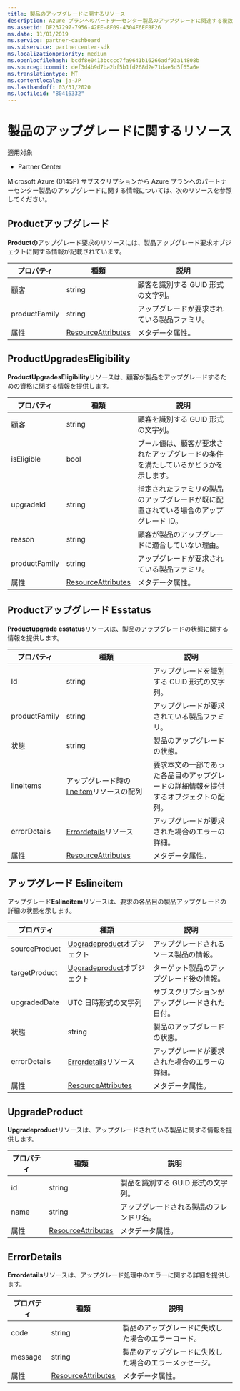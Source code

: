 ```yaml
---
title: 製品のアップグレードに関するリソース
description: Azure プランへのパートナーセンター製品のアップグレードに関連する複数のリソースを使用できます。 これには、ProductUpgradeRequest ProductUpgradesEligibility、Productupgradeesstatus、アップグレード Eslineitem、UpgradeProduct、および ErrorDetails が含まれます。
ms.assetid: DF237297-7956-42EE-8F09-4304F6EFBF26
ms.date: 11/01/2019
ms.service: partner-dashboard
ms.subservice: partnercenter-sdk
ms.localizationpriority: medium
ms.openlocfilehash: bcdf8e0413bcccc7fa9641b16266adf93a14808b
ms.sourcegitcommit: def3d4b9d7ba2bf5b1fd268d2e71dae5d5f65a6e
ms.translationtype: MT
ms.contentlocale: ja-JP
ms.lasthandoff: 03/31/2020
ms.locfileid: "80416332"
---
```

# <a name="product-upgrade-resources"></a>製品のアップグレードに関するリソース

適用対象

- Partner Center

Microsoft Azure (0145P) サブスクリプションから Azure プランへのパートナーセンター製品のアップグレードに関する情報については、次のリソースを参照してください。

## <a name="productupgraderequest"></a>Productアップグレード

**Productの**アップグレード要求のリソースには、製品アップグレード要求オブジェクトに関する情報が記載されています。

| プロパティ | 種類 | 説明 |
|----------------------|----------------------------------------------|----------------------------------------------------------------|
| 顧客           | string                                       | 顧客を識別する GUID 形式の文字列。 |
| productFamily        | string                                       | アップグレードが要求されている製品ファミリ。 |
| 属性           | [ResourceAttributes](utility-resources.md#resourceattributes) | メタデータ属性。 |

## <a name="productupgradeseligibility"></a>ProductUpgradesEligibility

**ProductUpgradesEligibility**リソースは、顧客が製品をアップグレードするための資格に関する情報を提供します。

| プロパティ | 種類 | 説明 |
|----------------------|--------------------------------------------- |----------------------------------------------------------------|
| 顧客           | string                                       | 顧客を識別する GUID 形式の文字列。 |          | productFamily        | string                                       | アップグレードが要求されている製品ファミリ。 |
| isEligible           | bool                                         | ブール値は、顧客が要求されたアップグレードの条件を満たしているかどうかを示します。 |
| upgradeId            | string                                       | 指定されたファミリの製品のアップグレードが既に配置されている場合のアップグレード ID。 |
| reason               | string                                       | 顧客が製品のアップグレードに適合していない理由。 |
| productFamily        | string                                       | アップグレードが要求されている製品ファミリ。 |
| 属性           | [ResourceAttributes](utility-resources.md#resourceattributes) | メタデータ属性。  

## <a name="productupgradesstatus"></a>Productアップグレード Esstatus

**Productupgrade esstatus**リソースは、製品のアップグレードの状態に関する情報を提供します。

| プロパティ | 種類 | 説明 |
|---------------------|----------------------------------------------------------------|-----------------------------------------------|
| Id                  | string                                                         | アップグレードを識別する GUID 形式の文字列。 |
| productFamily       | string                                                         | アップグレードが要求されている製品ファミリ。
| 状態              | string                                                         | 製品のアップグレードの状態。
| lineItems           | アップグレード時の[lineitem](#upgradeslineitem)リソースの配列       | 要求本文の一部であった各品目のアップグレードの詳細情報を提供するオブジェクトの配列。
| errorDetails        | [Errordetails](#errordetails)リソース                         | アップグレードが要求された場合のエラーの詳細。
| 属性          | [ResourceAttributes](utility-resources.md#resourceattributes)  | メタデータ属性。 |

## <a name="upgradeslineitem"></a>アップグレード Eslineitem

アップグレード**Eslineitem**リソースは、要求の各品目の製品アップグレードの詳細の状態を示します。

| プロパティ | 種類 | 説明 |
|-----------------|-----------------------------------------------------|--------------------------------------------------------------|
| sourceProduct   | [Upgradeproduct](#upgradeproduct)オブジェクト            | アップグレードされるソース製品の情報。 |
| targetProduct   | [Upgradeproduct](#upgradeproduct)オブジェクト            | ターゲット製品のアップグレード後の情報。 |
| upgradedDate    | UTC 日時形式の文字列                      | サブスクリプションがアップグレードされた日付。 |
| 状態          | string                                              | 製品のアップグレードの状態。 |
| errorDetails    | [Errordetails](#errordetails)リソース              | アップグレードが要求された場合のエラーの詳細。 |
| 属性      | [ResourceAttributes](utility-resources.md#resourceattributes) | メタデータ属性。  |

## <a name="upgradeproduct"></a>UpgradeProduct

**Upgradeproduct**リソースは、アップグレードされている製品に関する情報を提供します。

| プロパティ | 種類 |説明 |
|----------------------|----------------------------------------------|----------------------------------------------------------------|
| id                   | string                                       | 製品を識別する GUID 形式の文字列。 |
| name                 | string                                       | アップグレードされる製品のフレンドリ名。 |  
| 属性           | [ResourceAttributes](utility-resources.md#resourceattributes) | メタデータ属性。 |

## <a name="errordetails"></a>ErrorDetails

**Errordetails**リソースは、アップグレード処理中のエラーに関する詳細を提供します。

| プロパティ | 種類 | 説明 |
|-------------------------|----------------------------------------------|-------------------------------------------------------------|
| code                    | string                                       | 製品のアップグレードに失敗した場合のエラーコード。 |
| message                 | string                                       | 製品のアップグレードに失敗した場合のエラーメッセージ。 |
| 属性              | [ResourceAttributes](utility-resources.md#resourceattributes) | メタデータ属性。 |
